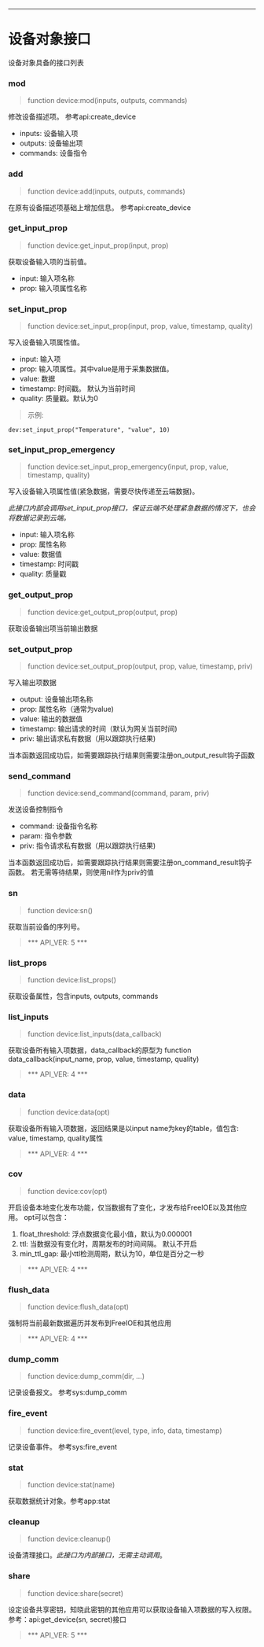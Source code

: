 ---

# 设备对象接口

设备对象具备的接口列表


### mod
> function device:mod(inputs, outputs, commands)

修改设备描述项。 参考api:create_device

* inputs: 设备输入项
* outputs: 设备输出项
* commands: 设备指令


### add
> function device:add(inputs, outputs, commands)

在原有设备描述项基础上增加信息。 参考api:create_device


### get_input_prop
> function device:get_input_prop(input, prop)

获取设备输入项的当前值。

* input: 输入项名称
* prop: 输入项属性名称


### set_input_prop
> function device:set_input_prop(input, prop, value, timestamp, quality)

写入设备输入项属性值。

* input: 输入项
* prop: 输入项属性。其中value是用于采集数据值。
* value: 数据
* timestamp: 时间戳。 默认为当前时间
* quality: 质量戳。默认为0


> 示例:
```
dev:set_input_prop("Temperature", "value", 10)
```


### set_input_prop_emergency
> function device:set_input_prop_emergency(input, prop, value, timestamp, quality)

写入设备输入项属性值(紧急数据，需要尽快传递至云端数据)。
 
*此接口内部会调用set_input_prop接口，保证云端不处理紧急数据的情况下，也会将数据记录到云端。*

* input: 输入项名称
* prop: 属性名称
* value: 数据值
* timestamp: 时间戳
* quality: 质量戳


### get_output_prop
> function device:get_output_prop(output, prop)

获取设备输出项当前输出数据


### set_output_prop
> function device:set_output_prop(output, prop, value, timestamp, priv)

写入输出项数据
* output: 设备输出项名称
* prop: 属性名称（通常为value)
* value: 输出的数据值
* timestamp: 输出请求的时间（默认为网关当前时间)
* priv: 输出请求私有数据（用以跟踪执行结果)

当本函数返回成功后，如需要跟踪执行结果则需要注册on_output_result钩子函数


### send_command
> function device:send_command(command, param, priv)

发送设备控制指令
* command: 设备指令名称
* param: 指令参数
* priv: 指令请求私有数据（用以跟踪执行结果)

当本函数返回成功后，如需要跟踪执行结果则需要注册on_command_result钩子函数。 若无需等待结果，则使用nil作为priv的值

### sn
> function device:sn()

获取当前设备的序列号。

> *** API_VER: 5 ***

### list_props
> function device:list_props()

获取设备属性，包含inputs, outputs, commands

### list_inputs
> function device:list_inputs(data_callback)

获取设备所有输入项数据，data_callback的原型为 function data_callback(input_name, prop, value, timestamp, quality)

> *** API_VER: 4 ***

### data
> function device:data(opt)

获取设备所有输入项数据，返回结果是以input name为key的table，值包含: value, timestamp, quality属性

> *** API_VER: 4 ***

### cov
> function device:cov(opt)

开启设备本地变化发布功能，仅当数据有了变化，才发布给FreeIOE以及其他应用。 opt可以包含：
1. float_threshold: 浮点数据变化最小值，默认为0.000001
2. ttl: 当数据没有变化时，周期发布的时间间隔。 默认不开启
3. min_ttl_gap: 最小ttl检测周期，默认为10，单位是百分之一秒

> *** API_VER: 4 ***

### flush_data
> function device:flush_data(opt)

强制将当前最新数据遍历并发布到FreeIOE和其他应用

> *** API_VER: 4 ***

### dump_comm
> function device:dump_comm(dir, ...)

记录设备报文。 参考sys:dump_comm


### fire_event
> function device:fire_event(level, type, info, data, timestamp)

记录设备事件。 参考sys:fire_event


### stat
> function device:stat(name)

获取数据统计对象。参考app:stat


### cleanup
> function device:cleanup()

设备清理接口。*此接口为内部接口，无需主动调用*。

### share
> function device:share(secret)

设定设备共享密钥，知晓此密钥的其他应用可以获取设备输入项数据的写入权限。
参考：api:get_device(sn, secret)接口

> *** API_VER: 5 ***
